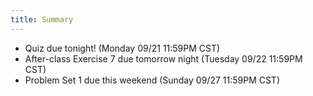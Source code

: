 ```yaml
---
title: Summary
---
```


- Quiz due tonight! (Monday 09/21 11:59PM CST)
- After-class Exercise 7 due tomorrow night (Tuesday 09/22 11:59PM CST)
- Problem Set 1 due this weekend (Sunday 09/27 11:59PM CST)
